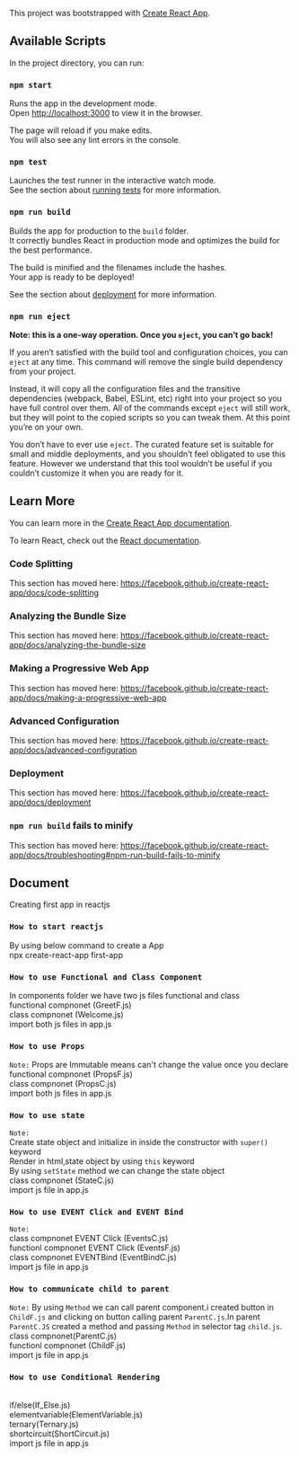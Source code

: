 This project was bootstrapped with [Create React App](https://github.com/facebook/create-react-app).

## Available Scripts

In the project directory, you can run:

### `npm start`

Runs the app in the development mode.<br />
Open [http://localhost:3000](http://localhost:3000) to view it in the browser.

The page will reload if you make edits.<br />
You will also see any lint errors in the console.

### `npm test`

Launches the test runner in the interactive watch mode.<br />
See the section about [running tests](https://facebook.github.io/create-react-app/docs/running-tests) for more information.

### `npm run build`

Builds the app for production to the `build` folder.<br />
It correctly bundles React in production mode and optimizes the build for the best performance.

The build is minified and the filenames include the hashes.<br />
Your app is ready to be deployed!

See the section about [deployment](https://facebook.github.io/create-react-app/docs/deployment) for more information.

### `npm run eject`

**Note: this is a one-way operation. Once you `eject`, you can’t go back!**

If you aren’t satisfied with the build tool and configuration choices, you can `eject` at any time. This command will remove the single build dependency from your project.

Instead, it will copy all the configuration files and the transitive dependencies (webpack, Babel, ESLint, etc) right into your project so you have full control over them. All of the commands except `eject` will still work, but they will point to the copied scripts so you can tweak them. At this point you’re on your own.

You don’t have to ever use `eject`. The curated feature set is suitable for small and middle deployments, and you shouldn’t feel obligated to use this feature. However we understand that this tool wouldn’t be useful if you couldn’t customize it when you are ready for it.

## Learn More

You can learn more in the [Create React App documentation](https://facebook.github.io/create-react-app/docs/getting-started).

To learn React, check out the [React documentation](https://reactjs.org/).

### Code Splitting

This section has moved here: https://facebook.github.io/create-react-app/docs/code-splitting

### Analyzing the Bundle Size

This section has moved here: https://facebook.github.io/create-react-app/docs/analyzing-the-bundle-size

### Making a Progressive Web App

This section has moved here: https://facebook.github.io/create-react-app/docs/making-a-progressive-web-app

### Advanced Configuration

This section has moved here: https://facebook.github.io/create-react-app/docs/advanced-configuration

### Deployment

This section has moved here: https://facebook.github.io/create-react-app/docs/deployment

### `npm run build` fails to minify

This section has moved here: https://facebook.github.io/create-react-app/docs/troubleshooting#npm-run-build-fails-to-minify

## Document

Creating first app in reactjs

### `How to start reactjs`
By using below command to create a App <br />
npx create-react-app first-app


### `How to use Functional and Class Component`
In components folder we have two js files functional and class <br />
functional compnonet (GreetF.js) <br/>
class compnonet (Welcome.js) <br/>
import both js files in app.js <br/>

### `How to use Props`
`Note:` Props are Immutable means can't change the value once you declare <br />
functional compnonet (PropsF.js) <br/>
class compnonet (PropsC.js) <br/>
import both js files in app.js <br/>

### `How to use state`
`Note:` <br/>
Create state object and initialize in inside the constructor with `super()` keyword
<br/>
Render in html,state object by using `this` keyword
<br/>
By using `setState` method we can change the state object
<br/>
class compnonet (StateC.js) <br/>
import js file in app.js <br/>

### `How to use EVENT Click and EVENT Bind`
`Note:` <br/>
class compnonet EVENT Click (EventsC.js) <br/>
functionl compnonet EVENT Click (EventsF.js) <br/>
class compnonet EVENTBind  (EventBindC.js) <br/>
import js file in app.js <br/>

### `How to communicate child to parent`
`Note:`  By using `Method` we can call parent component.i created button in `ChildF.js` and clicking on button calling parent  `ParentC.js`.In parent `ParentC.JS` created a method and passing `Method` in selector tag `child.js`.  <br/>
class compnonet(ParentC.js) <br/>
functionl compnonet (ChildF.js) <br/>
import js file in app.js <br/>

### `How to use Conditional Rendering`
  <br/>
if/else(If_Else.js) <br/>
elementvariable(ElementVariable.js) <br/>
ternary(Ternary.js) <br/>
shortcircuit(ShortCircuit.js) <br/>
import js file in app.js <br/>

